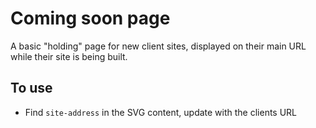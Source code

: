 # Coming soon page

A basic "holding" page for new client sites, displayed on their main URL while their site is being built.

## To use

- Find `site-address` in the SVG content, update with the clients URL
